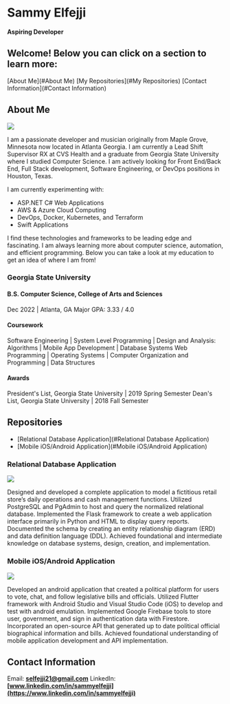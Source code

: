 # **Sammy Elfejji** 
**Aspiring Developer**

## Welcome! Below you can click on a section to learn more:

[About Me](#About Me)
[My Repositories](#My Repositories)
[Contact Information](#Contact Information)

## **About Me**

![](/assets/resized-image-Promo.jpeg")

I am a passionate developer and musician originally from Maple Grove, Minnesota now located in Atlanta Georgia. I
am currently a Lead Shift Supervisor RX at CVS Health and a graduate from Georgia State University where I studied
Computer Science. I am actively looking for Front End/Back End, Full Stack development, Software Engineering, or
DevOps positions in Houston, Texas.

I am currently experimenting with:

+ ASP.NET C# Web Applications
+ AWS & Azure Cloud Computing
+ DevOps, Docker, Kubernetes, and Terraform
+ Swift Applications

I find these technologies and frameworks to be leading edge and fascinating.
I am always learning more about computer science, automation, and efficient programming.
Below you can take a look at my education to get an idea of where I am from!

### **Georgia State University**
#### B.S. Computer Science, College of Arts and Sciences
Dec 2022 | Atlanta, GA
Major GPA: 3.33 / 4.0

#### Coursework
Software Engineering | System Level Programming | Design and Analysis: Algorithms | Mobile App Development | Database Systems Web Programming | Operating Systems | Computer Organization and Programming | Data Structures

#### Awards
President's List, Georgia State University | 2019 Spring Semester 
Dean's List, Georgia State University | 2018 Fall Semester



## **Repositories**

+ [Relational Database Application](#Relational Database Application)
+ [Mobile iOS/Android Application](#Mobile iOS/Android Application)

### **Relational Database Application**

![](/assets/ECX-1909_Hero_PostgreSQL_600x400_2x.jpeg")

Designed and developed a complete application to model a fictitious retail store’s daily operations and cash management functions.
Utilized PostgreSQL and PgAdmin to host and query the normalized relational database.
Implemented the Flask framework to create a web application interface primarily in Python and HTML to display query reports.
Documented the schema by creating an entity relationship diagram (ERD) and data definition language (DDL).
Achieved foundational and intermediate knowledge on database systems, design, creation, and implementation.

### **Mobile iOS/Android Application**

![](/assets/flutter.jpg")

Developed an android application that created a political platform for users to vote, chat, and follow legislative bills and officials.
Utilized Flutter framework with Android Studio and Visual Studio Code (iOS) to develop and test with android emulation.
Implemented Google Firebase tools to store user, government, and sign in authentication data with Firestore. 
Incorporated an open-source API that generated up to date political official biographical information and bills.
Achieved foundational understanding of mobile application development and API implementation.

## Contact Information

Email: **selfejji21@gmail.com**
LinkedIn: **[www.linkedin.com/in/sammyelfejji](https://www.linkedin.com/in/sammyelfejji)**



